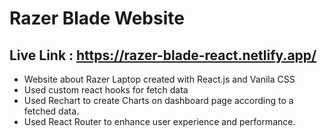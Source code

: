 # Razer Blade Website
## Live Link : https://razer-blade-react.netlify.app/

* Website about Razer Laptop created with React.js and Vanila CSS
* Used custom react hooks for fetch data
* Used Rechart to create Charts on dashboard page according to a fetched data.
* Used React Router to enhance user experience and performance.